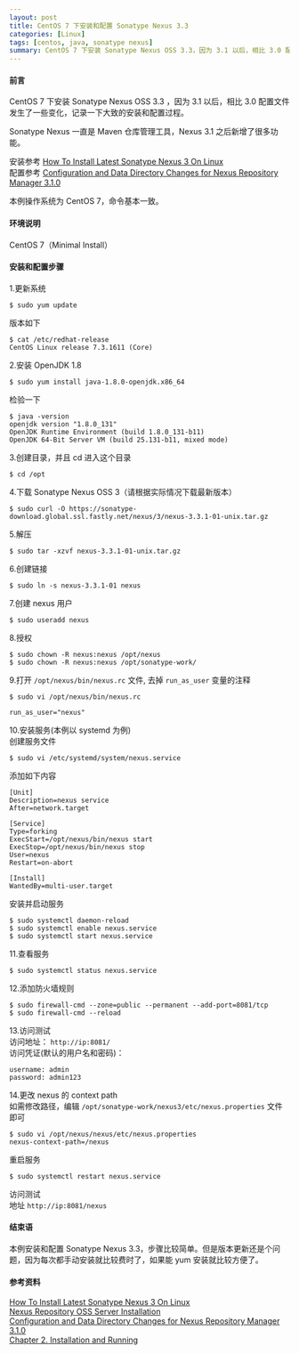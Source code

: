 ```yaml
---
layout: post
title: CentOS 7 下安装和配置 Sonatype Nexus 3.3
categories: [Linux]
tags: [centos, java, sonatype nexus]
summary: CentOS 7 下安装 Sonatype Nexus OSS 3.3，因为 3.1 以后，相比 3.0 配置文件发生了一些变化，记录一下大致的安装和配置过程。
---
```

#### 前言
CentOS 7 下安装 Sonatype Nexus OSS 3.3 ，因为 3.1 以后，相比 3.0 配置文件发生了一些变化，记录一下大致的安装和配置过程。

Sonatype Nexus 一直是 Maven 仓库管理工具，Nexus 3.1 之后新增了很多功能。

安装参考 [How To Install Latest Sonatype Nexus 3 On Linux][1]  
配置参考 [Configuration and Data Directory Changes for Nexus Repository Manager 3.1.0][3]

本例操作系统为 CentOS 7，命令基本一致。

#### 环境说明
CentOS 7（Minimal Install）

#### 安装和配置步骤
1.更新系统

	$ sudo yum update

版本如下

	$ cat /etc/redhat-release 
	CentOS Linux release 7.3.1611 (Core)

2.安装 OpenJDK 1.8

	$ sudo yum install java-1.8.0-openjdk.x86_64

检验一下

	$ java -version
	openjdk version "1.8.0_131"
	OpenJDK Runtime Environment (build 1.8.0_131-b11)
	OpenJDK 64-Bit Server VM (build 25.131-b11, mixed mode)

3.创建目录，并且 cd 进入这个目录

	$ cd /opt

4.下载 Sonatype Nexus OSS 3（请根据实际情况下载最新版本）

	$ sudo curl -O https://sonatype-download.global.ssl.fastly.net/nexus/3/nexus-3.3.1-01-unix.tar.gz

5.解压

	$ sudo tar -xzvf nexus-3.3.1-01-unix.tar.gz

6.创建链接

	$ sudo ln -s nexus-3.3.1-01 nexus

7.创建 nexus 用户

	$ sudo useradd nexus

8.授权

	$ sudo chown -R nexus:nexus /opt/nexus
	$ sudo chown -R nexus:nexus /opt/sonatype-work/

9.打开 `/opt/nexus/bin/nexus.rc` 文件, 去掉 `run_as_user` 变量的注释

	$ sudo vi /opt/nexus/bin/nexus.rc

	run_as_user="nexus"

10.安装服务(本例以 systemd 为例)  
创建服务文件

	$ sudo vi /etc/systemd/system/nexus.service

添加如下内容

	[Unit]
	Description=nexus service
	After=network.target
	
	[Service]
	Type=forking
	ExecStart=/opt/nexus/bin/nexus start
	ExecStop=/opt/nexus/bin/nexus stop
	User=nexus
	Restart=on-abort
	
	[Install]
	WantedBy=multi-user.target

安装并启动服务

	$ sudo systemctl daemon-reload
	$ sudo systemctl enable nexus.service
	$ sudo systemctl start nexus.service
	
11.查看服务

	$ sudo systemctl status nexus.service

12.添加防火墙规则

	$ sudo firewall-cmd --zone=public --permanent --add-port=8081/tcp
	$ sudo firewall-cmd --reload 

13.访问测试  
访问地址： `http://ip:8081/`  
访问凭证(默认的用户名和密码)：

	username: admin
	password: admin123


14.更改 nexus 的 context path  
如需修改路径，编辑 `/opt/sonatype-work/nexus3/etc/nexus.properties` 文件即可

	$ sudo vi /opt/nexus/nexus/etc/nexus.properties
	nexus-context-path=/nexus

重启服务

	$ sudo systemctl restart nexus.service

访问测试  
地址 `http://ip:8081/nexus`  

#### 结束语
本例安装和配置 Sonatype Nexus 3.3，步骤比较简单。但是版本更新还是个问题，因为每次都手动安装就比较费时了，如果能 yum 安装就比较方便了。

#### 参考资料
[How To Install Latest Sonatype Nexus 3 On Linux][1]  
[Nexus Repository OSS Server Installation][2]  
[Configuration and Data Directory Changes for Nexus Repository Manager 3.1.0][3]  
[Chapter 2. Installation and Running][4]
 
[1]: http://www.sonatype.org/nexus/2017/01/25/how-to-install-latest-sonatype-nexus-3-on-linux/
[2]: http://clusterfrak.com/sysops/app_installs/nexus_install/
[3]: https://support.sonatype.com/hc/en-us/articles/231749327-Configuration-and-Data-Directory-Changes-for-Nexus-Repository-Manager-3-1-0
[4]: https://books.sonatype.com/nexus-book/3.0/reference/install.html
